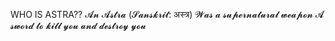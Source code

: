 WHO IS ASTRA??
𝓐𝓷 𝓐𝓼𝓽𝓻𝓪 (𝓢𝓪𝓷𝓼𝓴𝓻𝓲𝓽: अस्त्र) 𝓦𝓪𝓼 𝓪 𝓼𝓾𝓹𝓮𝓻𝓷𝓪𝓽𝓾𝓻𝓪𝓵 𝔀𝓮𝓪𝓹𝓸𝓷
𝓐 𝓼𝔀𝓸𝓻𝓭 𝓽𝓸 𝓴𝓲𝓵𝓵 𝔂𝓸𝓾 𝓪𝓷𝓭 𝓭𝓮𝓼𝓽𝓻𝓸𝔂 𝔂𝓸𝓾
